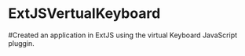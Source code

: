 # ExtJSVertualKeyboard
#Created an application in ExtJS using the virtual Keyboard JavaScript pluggin.
